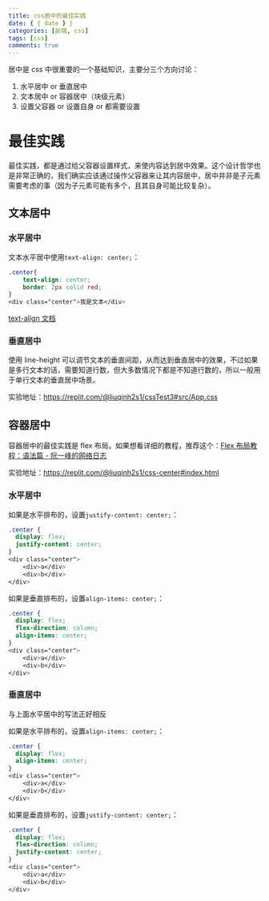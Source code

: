 ```yaml
---
title: css居中的最佳实践
date: { { date } }
categories: [前端, css]
tags: [css]
comments: true
---
```


居中是 css 中很重要的一个基础知识，主要分三个方向讨论：

1. 水平居中 or 垂直居中
2. 文本居中 or 容器居中（块级元素）
3. 设置父容器 or 设置自身 or 都需要设置

<!-- more -->

# 最佳实践

最佳实践，都是通过给父容器设置样式，来使内容达到居中效果。这个设计哲学也是非常正确的，我们确实应该通过操作父容器来让其内容居中，居中并非是子元素需要考虑的事（因为子元素可能有多个，且其自身可能比较复杂）。

## 文本居中

### 水平居中

文本水平居中使用`text-align: center;`：

```css
.center{
    text-align: center;
    border: 2px solid red;
}
<div class="center">我是文本</div>
```

[text-align 文档](https://developer.mozilla.org/en-US/docs/Web/CSS/text-align)

### 垂直居中

使用 line-height 可以调节文本的垂直间距，从而达到垂直居中的效果，不过如果是多行文本的话，需要知道行数，但大多数情况下都是不知道行数的，所以一般用于单行文本的垂直居中场景。

实验地址：https://replit.com/@liuqinh2s1/cssTest3#src/App.css

## 容器居中

容器居中的最佳实践是 flex 布局。如果想看详细的教程，推荐这个：[Flex 布局教程：语法篇 - 阮一峰的网络日志](https://www.ruanyifeng.com/blog/2015/07/flex-grammar.html)

实验地址：https://replit.com/@liuqinh2s1/css-center#index.html

### 水平居中

如果是水平排布的，设置`justify-content: center;`：

```css
.center {
  display: flex;
  justify-content: center;
}
<div class="center">
    <div>a</div>
    <div>b</div>
</div>
```

如果是垂直排布的，设置`align-items: center;`：

```css
.center {
  display: flex;
  flex-direction: column;
  align-items: center;
}
<div class="center">
    <div>a</div>
    <div>b</div>
</div>
```

### 垂直居中

与上面水平居中的写法正好相反

如果是水平排布的，设置`align-items: center;`：

```css
.center {
  display: flex;
  align-items: center;
}
<div class="center">
    <div>a</div>
    <div>b</div>
</div>
```

如果是垂直排布的，设置`justify-content: center;`：

```css
.center {
  display: flex;
  flex-direction: column;
  justify-content: center;
}
<div class="center">
    <div>a</div>
    <div>b</div>
</div>
```
